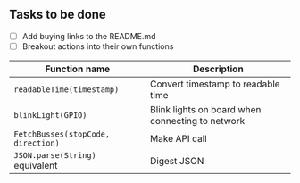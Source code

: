 ## Tasks to be done

- [ ] Add buying links to the README.md
- [ ] Breakout actions into their own functions

|Function name                | Description|
---                           | ---
|``readableTime(timestamp)``  |Convert timestamp to readable time|
|``blinkLight(GPIO)``         |Blink lights on board when connecting to network|
|``FetchBusses(stopCode, direction)``    |Make API call|
|``JSON.parse(String)`` equivalent      |Digest JSON|
